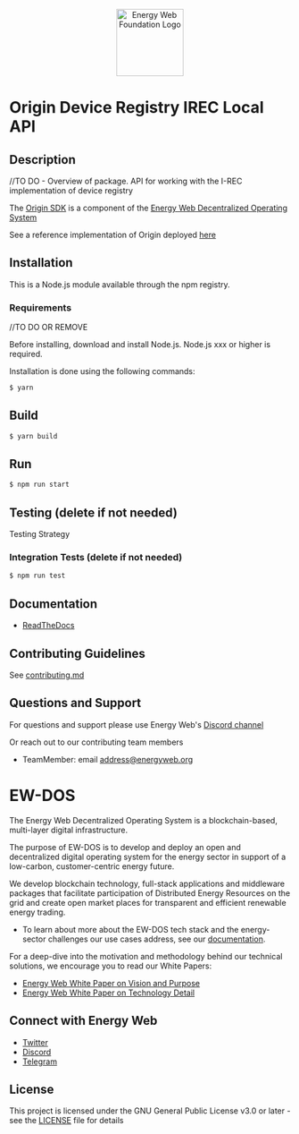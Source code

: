 <p align="center">
  <a href="https://www.energyweb.org" target="blank"><img src="./images/EW.png" width="120" alt="Energy Web Foundation Logo" /></a>
</p>


# Origin Device Registry IREC Local API

## Description
//TO DO - Overview of package. 
API for working with the I-REC implementation of device registry

The [Origin SDK](../../../README.md) is a component of the [Energy Web Decentralized Operating System](#ew-dos)

See a reference implementation of Origin deployed [here](https://origin-ui-canary.herokuapp.com/device/all)

## Installation
This is a Node.js module available through the npm registry.

### Requirements

//TO DO OR REMOVE

Before installing, download and install Node.js. Node.js xxx or higher is required.

Installation is done using the following commands:

``` sh
$ yarn
```

## Build
``` sh
$ yarn build
```

## Run
``` sh
$ npm run start
```
## Testing (delete if not needed)
Testing Strategy

### Integration Tests (delete if not needed)
``` sh
$ npm run test
```

## Documentation
- [ReadTheDocs](https://energy-web-foundation-origin.readthedocs-hosted.com/en/latest/user-guide-device-management/)

## Contributing Guidelines 
See [contributing.md](../../../contributing.md)

## Questions and Support
For questions and support please use Energy Web's [Discord channel](https://discord.com/channels/706103009205288990/843970822254362664) 

Or reach out to our contributing team members

- TeamMember: email address@energyweb.org


# EW-DOS
The Energy Web Decentralized Operating System is a blockchain-based, multi-layer digital infrastructure. 

The purpose of EW-DOS is to develop and deploy an open and decentralized digital operating system for the energy sector in support of a low-carbon, customer-centric energy future. 

We develop blockchain technology, full-stack applications and middleware packages that facilitate participation of Distributed Energy Resources on the grid and create open market places for transparent and efficient renewable energy trading.

- To learn about more about the EW-DOS tech stack and the energy-sector challenges our use cases address, see our [documentation](https://energy-web-foundation.gitbook.io/energy-web/).  


For a deep-dive into the motivation and methodology behind our technical solutions, we encourage you to read our White Papers:

- [Energy Web White Paper on Vision and Purpose](https://www.energyweb.org/reports/EWDOS-Vision-Purpose/)
- [Energy Web  White Paper on Technology Detail](https://www.energyweb.org/wp-content/uploads/2020/06/EnergyWeb-EWDOS-PART2-TechnologyDetail-202006-vFinal.pdf)


## Connect with Energy Web
- [Twitter](https://twitter.com/energywebx)
- [Discord](https://discord.com/channels/706103009205288990/843970822254362664)
- [Telegram](https://t.me/energyweb)

## License

This project is licensed under the GNU General Public License v3.0 or later - see the [LICENSE](LICENSE) file for details

